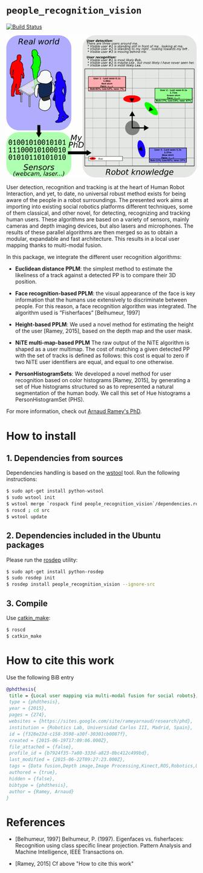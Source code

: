 # `people_recognition_vision`

[![Build Status](https://travis-ci.org/UC3MSocialRobots/people_recognition_vision.svg)](https://travis-ci.org/UC3MSocialRobots/people_recognition_vision)

![foo](doc/divulgacion.png)

User detection, recognition and tracking is at the heart of Human Robot
Interaction, and yet, to date, no universal robust method exists for being
aware of the people in a robot surroundings. The presented work aims at
importing into existing social robotics platforms different techniques, some
of them classical, and other novel, for detecting, recognizing and tracking
human users. These algorithms are based on a variety of sensors, mainly
cameras and depth imaging devices, but also lasers and microphones. The
results of these parallel algorithms are then merged so as to obtain a
modular, expandable and fast architecture. This results in a local user
mapping thanks to multi-modal fusion.

In this package,
we integrate the different user recognition algorithms:

* **Euclidean distance PPLM**:
  the simplest method to
  estimate the likeliness of a track against a detected PP is
  to compare their 3D position.

* **Face recognition-based PPLM**:
  the visual appearance of the face is key information that the humans use
  extensively to discriminate between people. For this reason, a face
  recognition algorithm was integrated. The algorithm used is ”Fisherfaces”
  [Belhumeur, 1997]

* **Height-based PPLM**:
  We used a novel method for estimating the height of
  the user [Ramey, 2015], based on the depth map and the user mask.

* **NiTE multi-map-based PPLM**
  The raw output of the NiTE algorithm is shaped as a user multimap. The cost
  of matching a given detected PP with the set of tracks is defined as
  follows: this cost is equal to zero if two NiTE user identifiers are equal,
  and equal to one otherwise.

* **PersonHistogramSets**:
  We developed a novel method for user recognition based on color
  histograms [Ramey, 2015], by generating a set of Hue histograms structured
  so as to represented a natural segmentation of the human body. We call
  this set of Hue histograms a PersonHistogramSet (PHS).

For more information, check out
[Arnaud Ramey's PhD](https://sites.google.com/site/rameyarnaud/research/phd).

How to install
==============

## 1. Dependencies from sources

Dependencies handling is based on the [wstool](http://wiki.ros.org/wstool) tool.
Run the following instructions:

```bash
$ sudo apt-get install python-wstool
$ sudo wstool init
$ wstool merge `rospack find people_recognition_vision`/dependencies.rosinstall
$ roscd ; cd src
$ wstool update
```

## 2. Dependencies included in the Ubuntu packages

Please run the [rosdep](http://docs.ros.org/independent/api/rosdep/html/) utility:

```bash
$ sudo apt-get install python-rosdep
$ sudo rosdep init
$ rosdep install people_recognition_vision --ignore-src
```

## 3. Compile

Use [catkin_make](http://wiki.ros.org/catkin/commands/catkin_make):

```bash
$ roscd
$ catkin_make
```

How to cite this work
=====================

Use the following BiB entry

```bib
@phdthesis{
 title = {Local user mapping via multi-modal fusion for social robots},
 type = {phdthesis},
 year = {2015},
 pages = {274},
 websites = {https://sites.google.com/site/rameyarnaud/research/phd},
 institution = {Robotics Lab, Universidad Carlos III, Madrid, Spain},
 id = {f328e23d-c158-3598-a30f-30301cb0087f},
 created = {2015-06-19T17:09:06.000Z},
 file_attached = {false},
 profile_id = {b7924f35-7a80-333d-a823-0bc412c499bd},
 last_modified = {2015-06-22T09:27:23.000Z},
 tags = {Data fusion,Depth image,Image Processing,Kinect,ROS,Robotics,User Awareness},
 authored = {true},
 hidden = {false},
 bibtype = {phdthesis},
 author = {Ramey, Arnaud}
}
```

References
==========

* [Belhumeur, 1997]
Belhumeur, P. (1997). Eigenfaces vs. fisherfaces: Recognition using class
specific linear projection. Pattern Analysis and Machine Intelligence, IEEE
Transactions on.

* [Ramey, 2015]
Cf above "How to cite this work"

